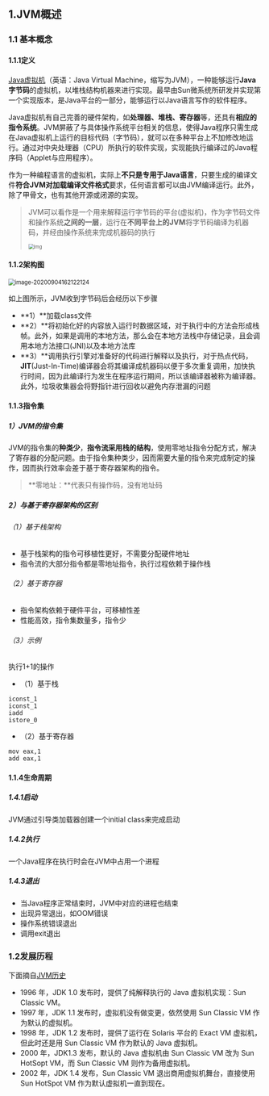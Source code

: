 ## 1.JVM概述

### 1.1 基本概念

#### 1.1.1定义

[Java虚拟机]([https://zh.wikipedia.org/wiki/Java%E8%99%9A%E6%8B%9F%E6%9C%BA](https://zh.wikipedia.org/wiki/Java虚拟机))（英语：Java Virtual Machine，缩写为JVM），一种能够运行**Java 字节码**的虚拟机，以堆栈结构机器来进行实现。最早由Sun微系统所研发并实现第一个实现版本，是Java平台的一部分，能够运行以Java语言写作的软件程序。

Java虚拟机有自己完善的硬件架构，如**处理器、堆栈、寄存器**等，还具有**相应的指令系统**。JVM屏蔽了与具体操作系统平台相关的信息，使得Java程序只需生成在Java虚拟机上运行的目标代码（字节码），就可以在多种平台上不加修改地运行。通过对中央处理器（CPU）所执行的软件实现，实现能执行编译过的Java程序码（Applet与应用程序）。

作为一种编程语言的虚拟机，实际上**不只是专用于Java语言**，只要生成的编译文件**符合JVM对加载编译文件格式**要求，任何语言都可以由JVM编译运行。此外，除了甲骨文，也有其他开源或闭源的实现。

> JVM可以看作是一个用来解释运行字节码的平台(虚拟机)，作为字节码文件和操作系统**之间的一层**，运行在**不同平台上的JVM**将字节码编译为机器码，并经由操作系统来完成机器码的执行
>
> <img src="https://img2020.cnblogs.com/blog/1846149/202004/1846149-20200401104340482-1757970137.png" alt="img" style="zoom: 67%;" />

#### 1.1.2架构图

<img src="https://cdn.jsdelivr.net/gh/linkins1/MyNoteBooks/resources/imgs/jvm/image-20200904162122124.png" alt="image-20200904162122124" style="zoom:80%;" />

如上图所示，JVM收到字节码后会经历以下步骤

- **1）**加载class文件
- **2）**将初始化好的内容放入运行时数据区域，对于执行中的方法会形成栈帧。此外，如果是调用的本地方法，那么会在本地方法栈中存储记录，且会调用本地方法接口(JNI)以及本地方法库
- **3）**调用执行引擎对准备好的代码进行解释以及执行，对于热点代码，**JIT**(Just-In-Time)编译器会将其编译成机器码以便于多次重复调用，加快执行时间，因为此编译行为发生在程序运行期间，所以该编译器被称为编译器。此外，垃圾收集器会将野指针进行回收以避免内存泄漏的问题

#### 1.1.3指令集

##### 1）JVM的指令集 

JVM的指令集的**种类少**，**指令流采用栈的结构**，使用零地址指令分配方式，解决了寄存器的分配问题。由于指令集种类少，因而需要大量的指令来完成制定的操作，因而执行效率会差于基于寄存器架构的指令。

> **零地址：**代表只有操作码，没有地址码

##### 2）与基于寄存器架构的区别

###### （1）基于栈架构

- 基于栈架构的指令可移植性更好，不需要分配硬件地址
- 指令流的大部分指令都是零地址指令，执行过程依赖于操作栈

###### （2）基于寄存器

- 指令架构依赖于硬件平台，可移植性差
- 性能高效，指令集数量多，指令少

###### （3）示例

执行1+1的操作

- （1）基于栈

```text
iconst_1
iconst_1
iadd
istore_0
```

- （2）基于寄存器

```text
mov eax,1
add eax,1
```

#### 1.1.4生命周期

##### 1.4.1启动

JVM通过引导类加载器创建一个initial class来完成启动

##### 1.4.2执行

一个Java程序在执行时会在JVM中占用一个进程

##### 1.4.3退出

- 当Java程序正常结束时，JVM中对应的进程也结束
- 出现异常退出，如OOM错误
- 操作系统错误退出
- 调用exit退出

### 1.2发展历程

下面摘自[JVM历史](https://www.cnblogs.com/chanshuyi/p/jvm_serial_02_the_history_of_jvm.html)

- 1996 年，JDK 1.0 发布时，提供了纯解释执行的 Java 虚拟机实现：Sun Classic VM。
- 1997 年，JDK 1.1 发布时，虚拟机没有做变更，依然使用 Sun Classic VM 作为默认的虚拟机。
- 1998 年，JDK 1.2 发布时，提供了运行在 Solaris 平台的 Exact VM 虚拟机，但此时还是用 Sun Classic VM 作为默认的 Java 虚拟机。
- 2000 年，JDK1.3 发布，默认的 Java 虚拟机由 Sun Classic VM 改为 Sun HotSopt VM，而 Sun Classic VM 则作为备用虚拟机。
- 2002 年，JDK 1.4 发布，Sun Classic VM 退出商用虚拟机舞台，直接使用 Sun HotSpot VM 作为默认虚拟机一直到现在。